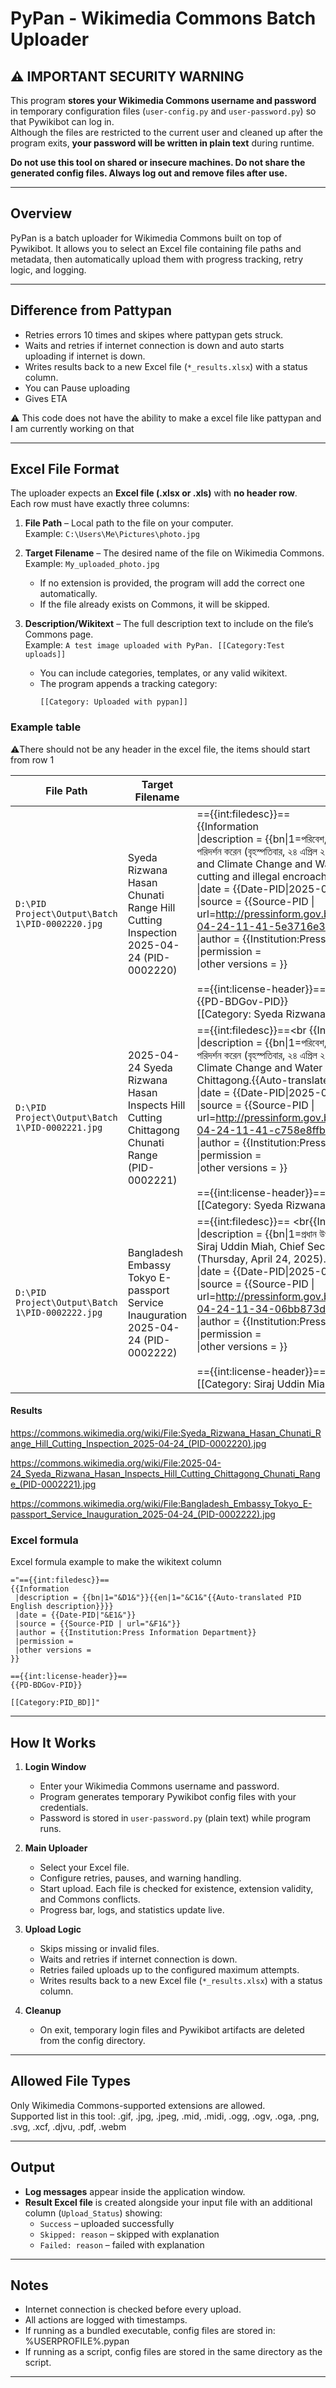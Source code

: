 # PyPan - Wikimedia Commons Batch Uploader

## ⚠️ IMPORTANT SECURITY WARNING
This program **stores your Wikimedia Commons username and password** in temporary configuration files (`user-config.py` and `user-password.py`) so that Pywikibot can log in.  
Although the files are restricted to the current user and cleaned up after the program exits, **your password will be written in plain text** during runtime.  

**Do not use this tool on shared or insecure machines. Do not share the generated config files. Always log out and remove files after use.**

---

## Overview
PyPan is a batch uploader for Wikimedia Commons built on top of Pywikibot. It allows you to select an Excel file containing file paths and metadata, then automatically upload them with progress tracking, retry logic, and logging.

---

## Difference from Pattypan
   - Retries errors 10 times and skipes where pattypan gets struck.  
   - Waits and retries if internet connection is down and auto starts uploading if internet is down.   
   - Writes results back to a new Excel file (`*_results.xlsx`) with a status column.
   - You can Pause uploading
   - Gives ETA

⚠️ This code does not have the ability to make a excel file like pattypan and I am currently working on that

---

## Excel File Format
The uploader expects an **Excel file (.xlsx or .xls)** with **no header row**.  
Each row must have exactly three columns:

1. **File Path** – Local path to the file on your computer.  
   Example: `C:\Users\Me\Pictures\photo.jpg`

2. **Target Filename** – The desired name of the file on Wikimedia Commons.  
   Example: `My_uploaded_photo.jpg`  
   - If no extension is provided, the program will add the correct one automatically.  
   - If the file already exists on Commons, it will be skipped.

3. **Description/Wikitext** – The full description text to include on the file’s Commons page.  
   Example: `A test image uploaded with PyPan. [[Category:Test uploads]]`  
   - You can include categories, templates, or any valid wikitext.  
   - The program appends a tracking category:  
     ```
     [[Category: Uploaded with pypan]]
     ```

### Example table

⚠️There should not be any header in the excel file, the items should start from row 1

| File Path | Target Filename | Wikitext |
|-----------|-----------------|----------|
| `D:\PID Project\Output\Batch 1\PID-0002220.jpg` | Syeda Rizwana Hasan Chunati Range Hill Cutting Inspection 2025-04-24 (PID-0002220) | =={{int:filedesc}}==<br> {{Information <br> \|description = {{bn\|1=পরিবেশ, বন ও জলবায়ু পরিবর্তন এবং পানি সম্পদ মন্ত্রণালয়ের উপদেষ্টা সৈয়দা রিজওয়ানা হাসান চট্টগ্রামের চুনতি রেঞ্জের আওতাধীন এলাকায় পাহাড় কাটা ও অবৈধ দখলের স্থানসমূহ সরেজমিনে পরিদর্শন করেন (বৃহস্পতিবার, ২৪ এপ্রিল ২০২৫)।}}{{en\|1=On Thursday, April 24, 2025, Syeda Rizwana Hasan, an advisor to the Ministry of Environment, Forest and Climate Change and Water Resources, conducted an on-site inspection of areas within Chattogram's Chunati Range that were affected by hill cutting and illegal encroachment. (Source: PID){{Auto-translated PID English description}}}} <br> \|date = {{Date-PID\|2025-04-24 11:41}} <br> \|source = {{Source-PID \| url=http://pressinform.gov.bd/sites/default/files/files/pressinform.portal.gov.bd/daily_photo/b85a9973_d92c_441c_a5e5_9382dbc43fff/2025-04-24-11-41-5e3716e3c901f81a77aa83b27733f65a.jpg}} <br> \|author = {{Institution:Press Information Department}} <br> \|permission =  <br> \|other versions =  }} <br><br> =={{int:license-header}}==<br> {{PD-BDGov-PID}}<br>[[Category: Syeda Rizwana Hasan]] |
| `D:\PID Project\Output\Batch 1\PID-0002221.jpg` | 2025-04-24 Syeda Rizwana Hasan Inspects Hill Cutting Chittagong Chunati Range (PID-0002221) | =={{int:filedesc}}==<br {{Information <br> \|description = {{bn\|1=পরিবেশ, বন ও জলবায়ু পরিবর্তন এবং পানি সম্পদ মন্ত্রণালয়ের উপদেষ্টা সৈয়দা রিজওয়ানা হাসান চট্টগ্রামের চুনতি রেঞ্জের আওতাধীন এলাকায় পাহাড় কাটা ও অবৈধ দখলের স্থানসমূহ সরেজমিনে পরিদর্শন করেন (বৃহস্পতিবার, ২৪ এপ্রিল ২০২৫)।}}{{en\|1=On Thursday, April 24, 2025, Syeda Rizwana Hasan, Adviser to the Ministry of Environment, Forest and Climate Change and Water Resources, conducted an on-site inspection of hill cutting and illegal occupation sites within the Chunati Range area of Chittagong.{{Auto-translated PID English description}}}} <br> \|date = {{Date-PID\|2025-04-24 11:41}} <br> \|source = {{Source-PID \| url=http://pressinform.gov.bd/sites/default/files/files/pressinform.portal.gov.bd/daily_photo/6a6f71cb_cafc_4642_af85_3bb763483681/2025-04-24-11-41-c758e8ffba696106a8b3ad2c10285ab0.jpg}} <br> \|author = {{Institution:Press Information Department}} <br> \|permission =  <br> \|other versions =  }} <br><br> =={{int:license-header}}==<br {{PD-BDGov-PID}}<br>[[Category: Syeda Rizwana Hasan]] |
| `D:\PID Project\Output\Batch 1\PID-0002222.jpg` | Bangladesh Embassy Tokyo E-passport Service Inauguration 2025-04-24 (PID-0002222) | =={{int:filedesc}}== <br{{Information <br> \|description = {{bn\|1=প্রধান উপদেষ্টার মুখ্য সচিব এম সিরাজ উদ্দিন মিয়া জাপানের টোকিওতে বাংলাদেশ দূতাবাসে ই-পাসপোর্ট সেবার কার্যক্রম উদ্বোধন করেন (বৃহস্পতিবার, ২৪ এপ্রিল ২০২৫)।}}{{en\|1=M. Siraj Uddin Miah, Chief Secretary to the Chief Adviser, inaugurated the e-passport service operations at the Bangladesh Embassy in Tokyo, Japan (Thursday, April 24, 2025). {{Auto-translated PID English description}}}} <br> \|date = {{Date-PID\|2025-04-24 11:34}} <br> \|source = {{Source-PID \| url=http://pressinform.gov.bd/sites/default/files/files/pressinform.portal.gov.bd/daily_photo/e0707e11_ab4c_476b_808e_5b5994545a3a/2025-04-24-11-34-06bb873d2e04669a537442eaf28f9774.jpg}} <br> \|author = {{Institution:Press Information Department}} <br> \|permission =  <br> \|other versions =  }} <br><br> =={{int:license-header}}==<br {{PD-BDGov-PID}}<br>[[Category: Siraj Uddin Miah]] |

#### Results

https://commons.wikimedia.org/wiki/File:Syeda_Rizwana_Hasan_Chunati_Range_Hill_Cutting_Inspection_2025-04-24_(PID-0002220).jpg

https://commons.wikimedia.org/wiki/File:2025-04-24_Syeda_Rizwana_Hasan_Inspects_Hill_Cutting_Chittagong_Chunati_Range_(PID-0002221).jpg

https://commons.wikimedia.org/wiki/File:Bangladesh_Embassy_Tokyo_E-passport_Service_Inauguration_2025-04-24_(PID-0002222).jpg

### Excel formula

Excel formula example to make the wikitext column

```excel
="=={{int:filedesc}}==
{{Information
 |description = {{bn|1="&D1&"}}{{en|1="&C1&"{{Auto-translated PID English description}}}}
 |date = {{Date-PID|"&E1&"}}
 |source = {{Source-PID | url="&F1&"}}
 |author = {{Institution:Press Information Department}}
 |permission = 
 |other versions = 
}}

=={{int:license-header}}==
{{PD-BDGov-PID}}

[[Category:PID_BD]]"
```


---

## How It Works
1. **Login Window**  
   - Enter your Wikimedia Commons username and password.  
   - Program generates temporary Pywikibot config files with your credentials.  
   - Password is stored in `user-password.py` (plain text) while program runs.

2. **Main Uploader**  
   - Select your Excel file.  
   - Configure retries, pauses, and warning handling.  
   - Start upload. Each file is checked for existence, extension validity, and Commons conflicts.  
   - Progress bar, logs, and statistics update live.

3. **Upload Logic**  
   - Skips missing or invalid files.  
   - Waits and retries if internet connection is down.  
   - Retries failed uploads up to the configured maximum attempts.  
   - Writes results back to a new Excel file (`*_results.xlsx`) with a status column.

4. **Cleanup**  
   - On exit, temporary login files and Pywikibot artifacts are deleted from the config directory.  

---

## Allowed File Types
Only Wikimedia Commons-supported extensions are allowed.  
Supported list in this tool:  .gif, .jpg, .jpeg, .mid, .midi, .ogg, .ogv, .oga, .png,
.svg, .xcf, .djvu, .pdf, .webm

---

## Output
- **Log messages** appear inside the application window.  
- **Result Excel file** is created alongside your input file with an additional column (`Upload_Status`) showing:  
  - `Success` – uploaded successfully  
  - `Skipped: reason` – skipped with explanation  
  - `Failed: reason` – failed with explanation  

---

## Notes
- Internet connection is checked before every upload.  
- All actions are logged with timestamps.  
- If running as a bundled executable, config files are stored in:  %USERPROFILE%.pypan
- If running as a script, config files are stored in the same directory as the script.  

---
